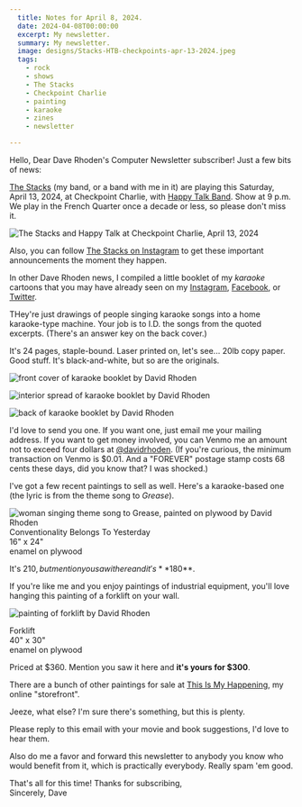 ```yaml
---
  title: Notes for April 8, 2024.
  date: 2024-04-08T00:00:00
  excerpt: My newsletter.
  summary: My newsletter.
  image: designs/Stacks-HTB-checkpoints-apr-13-2024.jpeg
  tags:
    - rock
    - shows
    - The Stacks
    - Checkpoint Charlie
    - painting
    - karaoke
    - zines
    - newsletter

---
```




Hello, Dear Dave Rhoden's Computer Newsletter subscriber! Just a few bits of news:

[The Stacks](https://thestackswebsite.com) (my band, or a band with me in it) are playing this Saturday, April 13, 2024, at Checkpoint Charlie, with [Happy Talk Band](https://lukespurrallen.com). Show at 9 p.m. We play in the French Quarter once a decade or less, so please don't miss it.

![The Stacks and Happy Talk at Checkpoint Charlie, April 13, 2024](https://davidrhoden.com/static/img/designs/Stacks-HTB-checkpoints-apr-13-2024.jpeg)

Also, you can follow [The Stacks on Instagram](https://www.instagram.com/thestacksnola) to get these important announcements the moment they happen.

In other Dave Rhoden news, I compiled a little booklet of my _karaoke_ cartoons that you may have already seen on my [Instagram](https://www.instagram.com/thedavidrhoden/), [Facebook](https://www.facebook.com/davidrhoden/), or [Twitter](https://twitter.com/davidrhoden).

THey're just drawings of people singing karaoke songs into a home karaoke-type machine. Your job is to I.D. the songs from the quoted excerpts. (There's an answer key on the back cover.)

It's 24 pages, staple-bound. Laser printed on, let's see... 20lb copy paper. Good stuff. It's black-and-white, but so are the originals.

![front cover of karaoke booklet by David Rhoden](https://davidrhoden.com/static/img/designs/karaoke-booklet-apr-7-2024.jpeg)

![interior spread of karaoke booklet by David Rhoden](https://davidrhoden.com/static/img/designs/karaoke-booklet-interior-2-apr-7-2024.jpeg) 

![back of karaoke booklet by David Rhoden](https://davidrhoden.com/static/img/designs/karaoke-booklet-back-apr-7-2024.jpeg)

I'd love to send you one. If you want one, just email me your mailing address. If you want to get money involved, you can Venmo me an amount not to exceed four dollars at [@davidrhoden](https://venmo.com/u/davidrhoden). (If you're curious, the minimum transaction on Venmo is $0.01. And a "FOREVER" postage stamp costs 68 cents these days, did you know that? I was shocked.)

I've got a few recent paintings to sell as well.
Here's a karaoke-based one (the lyric is from the theme song to _Grease_).

![woman singing theme song to Grease, painted on plywood by David Rhoden](https://davidrhoden.com/static/img/paintings/conventionality-oct-2023-1200.jpg)
Conventionality Belongs To Yesterday<br>
16" x 24"<br>
enamel on plywood

It's $210, but mention you saw it here and it's **$180**.

If you're like me and you enjoy paintings of industrial equipment, you'll love hanging this painting of a forklift on your wall. 

![painting of forklift by David Rhoden](https://thisismyhappening.com/static/img/paintings/forklift-nov-19-2023.jpg)

Forklift<br>
40" x 30"<br>
enamel on plywood

Priced at $360. Mention you saw it here and **it's yours for $300**.

There are a bunch of other paintings for sale at [This Is My Happening](https://thisismyhappening.com), my online "storefront".

Jeeze, what else? I'm sure there's something, but this is plenty.

Please reply to this email with your movie and book suggestions, I'd love to hear them.

Also do me a favor and forward this newsletter to anybody you know who would benefit from it, which is practically everybody. Really spam 'em good.

That's all for this time! Thanks for subscribing,  
Sincerely, Dave